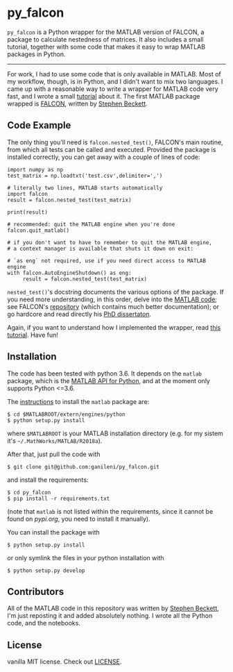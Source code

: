 # py_falcon

`py_falcon` is a Python wrapper for the MATLAB version of FALCON, a package to calculate nestedness of matrices. It also includes a small tutorial, together with some code that makes it easy to wrap MATLAB packages in Python.

---
For work, I had to use some code that is only available in MATLAB. Most of my workflow, though, is in Python, and I didn't want to mix two languages. I came up with a reasonable way to write a wrapper for MATLAB code very fast, and I wrote a small [tutorial](examples/wrapping.ipynb) about it. The first MATLAB package wrapped is [FALCON](https://github.com/sjbeckett/FALCON), written by [Stephen Beckett](http://sjbeckett.github.io/).


## Code Example
The only thing you'll need is `falcon.nested_test()`, FALCON's main routine, from which all tests can be called and executed. Provided the package is installed correctly, you can get away with a couple of lines of code:
```
import numpy as np
test_matrix = np.loadtxt('test.csv',delimiter=',')

# literally two lines, MATLAB starts automatically
import falcon
result = falcon.nested_test(test_matrix)

print(result)

# recommended: quit the MATLAB engine when you're done
falcon.quit_matlab()

# if you don't want to have to remember to quit the MATLAB engine,
# a context manager is available that shuts it down on exit:

# `as eng` not required, use if you need direct access to MATLAB engine
with falcon.AutoEngineShutdown() as eng:
     result = falcon.nested_test(test_matrix)
```

`nested_test()`'s docstring documents the various options of the package. If you need more understanding, in this order, delve into the [MATLAB code](falcon/PERFORM_NESTED_TEST.m); see FALCON's [repository](https://github.com/sjbeckett/FALCON) (which contains much better documentation); or go hardcore and read directly his [PhD dissertaton](https://www.researchgate.net/profile/Stephen_Beckett/publication/281101612_Nestedness_and_modularity_in_bipartite_networks/links/55d4ecfd08ae43dd17de4cf4/Nestedness-and-modularity-in-bipartite-networks.pdf).

Again, if you want to understand how I implemented the wrapper, read [this tutorial](examples/wrapping.ipynb). Have fun!

## Installation

The code has been tested with python 3.6. It depends on the `matlab` package, which is the [MATLAB API for Python](https://www.mathworks.com/help/matlab/matlab-engine-for-python.html), and at the moment only supports Python <=3.6.

The [instructions](https://www.mathworks.com/help/matlab/matlab_external/install-the-matlab-engine-for-python.html) to install the `matlab` package are:
```
$ cd $MATLABROOT/extern/engines/python
$ python setup.py install
```
where `$MATLABROOT` is your MATLAB installation directory (e.g. for my sistem it's `~/.MathWorks/MATLAB/R2018a`).

After that, just pull the code with
```
$ git clone git@github.com:ganileni/py_falcon.git
```

and install the requirements:

```
$ cd py_falcon
$ pip install -r requirements.txt
```
(note that `matlab` is not listed within the requirements, since it cannot be found on *pypi.org*, you need to install it manually).

You can install the package with

```
$ python setup.py install
```
or only symlink the files in your python installation with

```
$ python setup.py develop
```

## Contributors

All of the MATLAB code in this repository was written by [Stephen Beckett](http://sjbeckett.github.io/), I'm just reposting it and added absolutely nothing. I wrote all the Python code, and the notebooks.

## License

vanilla MIT license. Check out [LICENSE](LICENSE).
